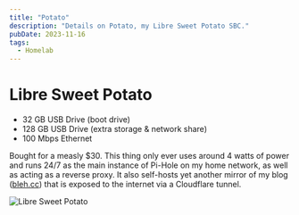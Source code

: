 ```yaml
---
title: "Potato"
description: "Details on Potato, my Libre Sweet Potato SBC."
pubDate: 2023-11-16
tags:
  - Homelab
---
```


# Libre Sweet Potato

- 32 GB USB Drive (boot drive)
- 128 GB USB Drive (extra storage & network share)
- 100 Mbps Ethernet

Bought for a measly $30. This thing only ever uses around 4 watts of power and runs 24/7 as the main instance of Pi-Hole on my home network, as well as acting as a reverse proxy. It also self-hosts yet another mirror of my blog (<a href="https://bleh.cc" target="_blank">bleh.cc</a>) that is exposed to the internet via a Cloudflare tunnel.

![Libre Sweet Potato](/img/blog/sweet-potato.jpg)
